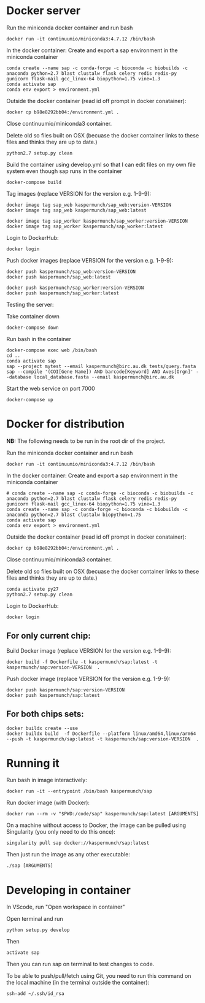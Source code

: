 

# Docker server

Run the miniconda docker container and run bash

    docker run -it continuumio/miniconda3:4.7.12 /bin/bash

In the docker container: Create and export a sap environment in the miniconda container

    conda create --name sap -c conda-forge -c bioconda -c biobuilds -c anaconda python=2.7 blast clustalw flask celery redis redis-py gunicorn flask-mail gcc_linux-64 biopython=1.75 vine=1.3
    conda activate sap
    conda env export > environment.yml

Outside the docker container (read id off prompt in docker conatainer):

    docker cp b98e8292bb04:/environment.yml .

Close continuumio/miniconda3 container.

Delete old so files built on OSX (becuase the docker container links to these files and thinks they are up to date.)

    python2.7 setup.py clean

Build the container using develop.yml so that I can edit files on my own file system even though sap runs in the container

    docker-compose build

Tag images (replace VERSION for the version e.g. 1-9-9):

    docker image tag sap_web kaspermunch/sap_web:version-VERSION
    docker image tag sap_web kaspermunch/sap_web:latest

    docker image tag sap_worker kaspermunch/sap_worker:version-VERSION
    docker image tag sap_worker kaspermunch/sap_worker:latest

Login to DockerHub:

    docker login

Push docker images (replace VERSION for the version e.g. 1-9-9):

    docker push kaspermunch/sap_web:version-VERSION
    docker push kaspermunch/sap_web:latest

    docker push kaspermunch/sap_worker:version-VERSION
    docker push kaspermunch/sap_worker:latest

Testing the server:

Take container down

    docker-compose down

Run bash in the container

    docker-compose exec web /bin/bash
    cd ..
    conda activate sap
    sap --project mytest --email kaspermunch@birc.au.dk tests/query.fasta
    sap --compile '(COI[Gene Name]) AND barcode[Keyword] AND Aves[Orgn]' --database local_database.fasta --email kaspermunch@birc.au.dk

Start the web service on port 7000

    docker-compose up

# Docker for distribution

**NB:** The following needs to be run in the root dir of the project.

Run the miniconda docker container and run bash

    docker run -it continuumio/miniconda3:4.7.12 /bin/bash

In the docker container: Create and export a sap environment in the miniconda container

    # conda create --name sap -c conda-forge -c bioconda -c biobuilds -c anaconda python=2.7 blast clustalw flask celery redis redis-py gunicorn flask-mail gcc_linux-64 biopython=1.75 vine=1.3
    conda create --name sap -c conda-forge -c bioconda -c biobuilds -c anaconda python=2.7 blast clustalw biopython=1.75
    conda activate sap
    conda env export > environment.yml

Outside the docker container (read id off prompt in docker conatainer):

    docker cp b98e8292bb04:/environment.yml .

Close continuumio/miniconda3 container.

Delete old so files built on OSX (becuase the docker container links to these files and thinks they are up to date.)

    conda activate py27
    python2.7 setup.py clean

Login to DockerHub:

    docker login

## For only current chip:

Build Docker image (replace VERSION for the version e.g. 1-9-9):

    docker build -f Dockerfile -t kaspermunch/sap:latest -t kaspermunch/sap:version-VERSION  .

Push docker image (replace VERSION for the version e.g. 1-9-9):

    docker push kaspermunch/sap:version-VERSION
    docker push kaspermunch/sap:latest

## For both chips sets:

    docker buildx create --use
    docker buildx build  -f Dockerfile --platform linux/amd64,linux/arm64 --push -t kaspermunch/sap:latest -t kaspermunch/sap:version-VERSION  .

# Running it

Run bash in image interactively:

    docker run -it --entrypoint /bin/bash kaspermunch/sap

Run docker image (with Docker):

    docker run --rm -v "$PWD:/code/sap" kaspermunch/sap:latest [ARGUMENTS]

On a machine without access to Docker, the image can be pulled using Singularity (you only need to do this once):

    singularity pull sap docker://kaspermunch/sap:latest

Then just run the image as any other executable:

    ./sap [ARGUMENTS]


# Developing in container

In VScode, run "Open workspace in container"

Open terminal and run

    python setup.py develop

Then

    activate sap

Then you can run sap on terminal to test changes to code.

To be able to push/pull/fetch using Git, you need to run this command on the local machine (in the terminal outside the container):

    ssh-add ~/.ssh/id_rsa